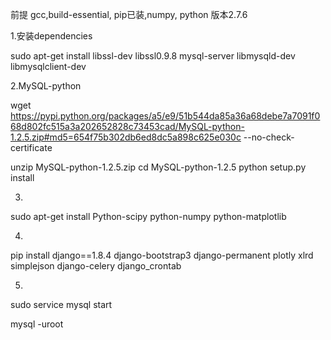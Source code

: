 
前提 gcc,build-essential, pip已装,numpy, python 版本2.7.6

1.安装dependencies

sudo apt-get install libssl-dev libssl0.9.8 mysql-server libmysqld-dev libmysqlclient-dev

2.MySQL-python

wget https://pypi.python.org/packages/a5/e9/51b544da85a36a68debe7a7091f068d802fc515a3a202652828c73453cad/MySQL-python-1.2.5.zip#md5=654f75b302db6ed8dc5a898c625e030c --no-check-certificate

unzip MySQL-python-1.2.5.zip
cd MySQL-python-1.2.5
python setup.py install

3.
sudo apt-get install Python-scipy python-numpy python-matplotlib

4.
pip install django==1.8.4 django-bootstrap3 django-permanent plotly xlrd simplejson django-celery django_crontab

5.
sudo service mysql start

mysql -uroot